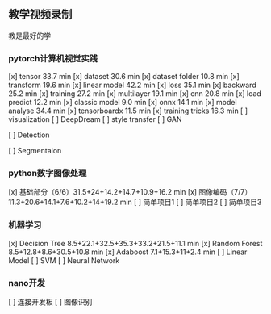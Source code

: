 ## 教学视频录制

教是最好的学

### pytorch计算机视觉实践

[x] tensor          33.7 min
[x] dataset         30.6 min
[x] dataset folder  10.8 min
[x] transform       19.6 min
[x] linear model    42.2 min
[x] loss            35.1 min
[x] backward        25.2 min
[x] training        27.2 min
[x] multilayer      19.1 min
[x] cnn             20.8 min
[x] load predict    12.2 min
[x] classic model    9.0 min
[x] onnx            14.1 min
[x] model analyse   34.4 min
[x] tensorboardx    11.5 min
[x] training tricks 16.3 min
[ ] visualization
[ ] DeepDream
[ ] style transfer
[ ] GAN

[ ] Detection

[ ] Segmentaion

### python数字图像处理

[x] 基础部分（6/6）31.5+24+14.2+14.7+10.9+16.2 min
[x] 图像编码（7/7）11.3+20.6+14.1+7.6+10.2+14+19.2 min
[ ] 简单项目1
[ ] 简单项目2
[ ] 简单项目3

### 机器学习

[x] Decision Tree   8.5+22.1+32.5+35.3+33.2+21.5+11.1 min
[x] Random Forest   8.5+12.8+8.6+30.5+10.8 min
[x] Adaboost        7.1+15.3+11+2.4 min
[ ] Linear Model
[ ] SVM
[ ] Neural Network 

### nano开发

[ ] 连接开发板
[ ] 图像识别